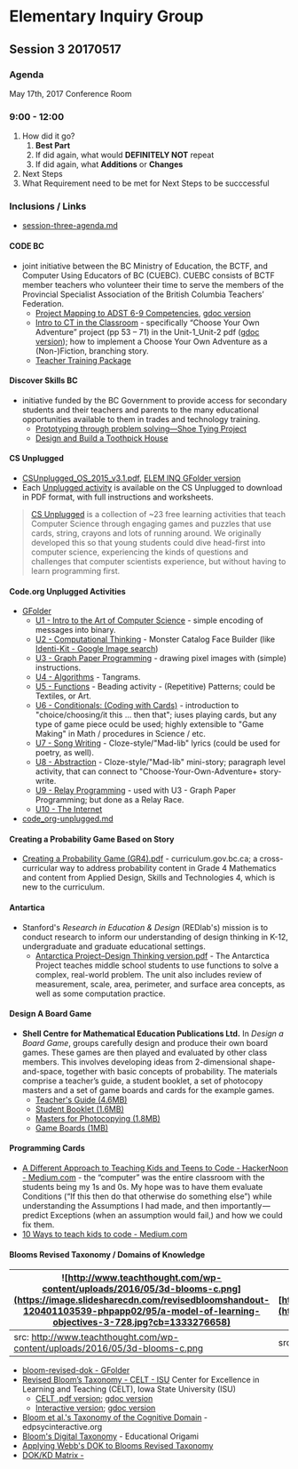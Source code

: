 
# Elementary Inquiry Group
## Session 3 20170517
### Agenda

May 17th, 2017
Conference Room

### 9:00 - 12:00
   1. How did it go?
      1. __Best Part__
      2. If did again, what would __DEFINITELY NOT__  repeat
      3. If did again, what __Additions__ or __Changes__
   2. Next Steps
   3. What Requirement need to be met for Next Steps to be succcessful

### Inclusions / Links 
- [session-three-agenda.md](session-three-agenda.md)

#### CODE BC
- joint initiative between the BC Ministry of Education, the BCTF, and Computer Using Educators of BC (CUEBC). CUEBC consists of BCTF member teachers who volunteer their time to serve the members of the Provincial Specialist Association of the British Columbia Teachers’ Federation.
   - [Project Mapping to ADST 6-9 Competencies](http://codebc.ca/wp-content/uploads/2017/01/Project-Mapping-to-ADST-6-9-Competencies-v1-75Copies.pdf), [gdoc version](https://drive.google.com/open?id=10RtFbp-nqNn_9ZYQG3NiLfQwUZOpiSpL8UxPiwo_25I)
   - [Intro to CT in the Classroom](http://codebc.ca/wp-content/uploads/2017/01/Unit-1__Unit-2_126pages_lighthouselabs-v3-1.pdf) - specifically “Choose Your Own Adventure” project (pp 53 – 71) in the Unit-1_Unit-2 pdf \([gdoc version](https://drive.google.com/open?id=10qq1roX6hIJy3C7YYV3p7-zJnWgCejIFPSDCOVNkL6Y)\); how to implement a Choose Your Own Adventure as a (Non-)Fiction, branching story. 
   - [Teacher Training Package](http://codebc.ca/wp-content/uploads/2017/01/TTP_22pages_LighthouseLabs-v3.pdf)

#### Discover Skills BC
- initiative funded by the BC Government to provide access for secondary students and their teachers and parents to the many educational opportunities available to them in trades and technology training.
   - [Prototyping through problem solving—Shoe Tying Project](http://discoverskillsbc.ca/wp-content/uploads/2016/11/Discover_Skills_BC_tech_gr6_7_module-4.pdf)
   - [Design and Build a Toothpick House](http://discoverskillsbc.ca/wp-content/uploads/2016/11/Discover_Skills_BC_trades_gr8_9_module.pdf)

#### CS Unplugged
- [CSUnplugged_OS_2015_v3.1.pdf](http://csunplugged.org/wp-content/uploads/2015/03/CSUnplugged_OS_2015_v3.1.pdf), [ELEM INQ GFolder version](https://drive.google.com/open?id=0BysMfTbvAUUVMElfQjJMZHlDcFU)
- Each [Unplugged activity](http://csunplugged.org/activities/) is available on the CS Unplugged to download in PDF format, with full instructions and worksheets. 
> [CS Unplugged](http://csunplugged.org/) is a collection of \~23 free learning activities that teach Computer Science through engaging games and puzzles that use cards, string, crayons and lots of running around. We originally developed this so that young students could dive head-first into computer science, experiencing the kinds of questions and challenges that computer scientists experience, but without having to learn programming first.

#### Code.org Unplugged Activities

- [GFolder](https://drive.google.com/open?id=0BysMfTbvAUUVc2MtZEJoV0hTNzA)
  - [U1 - Intro to the Art of Computer Science](https://drive.google.com/open?id=0BysMfTbvAUUVVGdWODlUSkZqZ1E) - simple encoding of messages into binary.
  - [U2 - Computational Thinking](https://drive.google.com/open?id=0BysMfTbvAUUVOVl1ME4za0tHOW8) - Monster Catalog Face Builder \(like [Identi-Kit - Google Image search](https://www.google.ca/search?q=Identi-Kit&rlz=1C1CHBF_enCA700CA700&source=lnms&tbm=isch&sa=X&ved=0ahUKEwjxjczN4vjTAhVH8GMKHbFcBO8Q_AUICigB&biw=1050&bih=1584))
  - [U3 - Graph Paper Programming](https://drive.google.com/open?id=0BysMfTbvAUUVb3dCMEF5Q29xZDQ) - drawing pixel images with \(simple\) instructions.
  - [U4 - Algorithms](https://drive.google.com/open?id=0BysMfTbvAUUVWXVFN1Ffdzhobk0) - Tangrams.
  - [U5 - Functions](https://drive.google.com/open?id=0BysMfTbvAUUVYUtSZHdhaFdJSFk) - Beading activity - \(Repetitive\) Patterns; could be Textiles, or Art.
  - [U6 - Conditionals\: \(Coding with Cards\)](https://drive.google.com/open?id=0BysMfTbvAUUVOTcxcDVnV0pGeDQ) - introduction to "choice/choosing/it this ... then that"; iuses playing cards, but any type of game piece oculd be used; highly extensible to "Game Making" in Math / procedures in Science / etc.
  - [U7 - Song Writing](https://drive.google.com/open?id=0BysMfTbvAUUVODNjTVlzUkVNU1k) - Cloze-style/"Mad-lib" lyrics \(could be used for poetry, as well\).
  - [U8 - Abstraction](https://drive.google.com/open?id=0BysMfTbvAUUVQkpzTGdwNU1haUU) - Cloze-style/"Mad-lib" mini-story; paragraph level activity, that can connect to "Choose-Your-Own-Adventure+ story-write.
  - [U9 - Relay Programming](https://drive.google.com/open?id=0BysMfTbvAUUVcTVqTmotSm5waVU) - used with U3 - Graph Paper Programming; but done as a Relay Race.
  - [U10 - The Internet](https://drive.google.com/open?id=0BysMfTbvAUUVbTlKQjVlYWhkVmc)
 - [code_org-unplugged.md](code_org-unplugged.md)

#### Creating a Probability Game Based on Story
   - [Creating a Probability Game (GR4).pdf](https://drive.google.com/open?id=0BysMfTbvAUUVY0otTDFZY2xreU0) - curriculum.gov.bc.ca; a cross-curricular way to address probability content in Grade 4 Mathematics and content from Applied Design, Skills and Technologies 4, which is new to the curriculum. 

#### Antartica
- Stanford's _Research in Education & Design_ \(REDlab's\) mission is to conduct research to inform our understanding of design thinking in K-12, undergraduate and graduate educational settings.
   - [Antarctica Project–Design Thinking version.pdf](https://drive.google.com/open?id=0BysMfTbvAUUVNUY1VXZDTzk4dWs) - The Antarctica Project teaches middle school students to use functions to solve a complex, real-world problem. The unit also includes review of measurement, scale, area, perimeter, and surface area concepts, as well as some computation practice.
   
#### Design A Board Game
- __Shell Centre for Mathematical Education Publications Ltd.__ In _Design a Board Game_, groups carefully design and produce their own board games. These games are then played and evaluated by other class members. This involves developing ideas from 2-dimensional shape-and-space, together with basic concepts of probability. The materials comprise a teacher’s guide, a student booklet, a set of photocopy masters and a set of game boards and cards for the example games.
  - [Teacher's Guide (4.6MB)](http://www.mathshell.com/publications/numeracy/boardgame/boardgame_teacher.pdf)
  - [Student Booklet (1.6MB)](http://www.mathshell.com/publications/numeracy/boardgame/boardgame_student.pdf)
  - [Masters for Photocopying (1.8MB)](http://www.mathshell.com/publications/numeracy/boardgame/boardgame_masters.pdf)
  - [Game Boards (1MB)](http://www.mathshell.com/publications/numeracy/boardgame/boardgame_masters.pdf)

#### Programming Cards
- [A Different Approach to Teaching Kids and Teens to Code - HackerNoon - Medium.com](https://hackernoon.com/a-different-approach-to-teaching-kids-and-teens-to-code-43b7192644c9) - the “computer” was the entire classroom with the students being my 1s and 0s. My hope was to have them evaluate Conditions (“If this then do that otherwise do something else”) while understanding the Assumptions I had made, and then importantly — predict Exceptions (when an assumption would fail,) and how we could fix them.
- [10 Ways to teach kids to code - Medium.com](https://medium.com/vehikl-news/10-ways-to-teach-kids-to-code-1c5e4b68a247)

#### Blooms Revised Taxonomy / Domains of Knowledge
![http://www.teachthought.com/wp-content/uploads/2016/05/3d-blooms-c.png](https://image.slidesharecdn.com/revisedbloomshandout-120401103539-phpapp02/95/a-model-of-learning-objectives-3-728.jpg?cb=1333276658) | ![https://i.ytimg.com/vi/X2rZoK1pB_8/maxresdefault.jpg](https://i.ytimg.com/vi/X2rZoK1pB_8/maxresdefault.jpg)
--- | ---
src: http://www.teachthought.com/wp-content/uploads/2016/05/3d-blooms-c.png | src: https://i.ytimg.com/vi/X2rZoK1pB_8/maxresdefault.jpg

  - [bloom-revised-dok - GFolder](https://drive.google.com/open?id=0BysMfTbvAUUVVkdBRVllN1o4T1U)
  - [Revised Bloom’s Taxonomy - CELT - ISU](http://www.celt.iastate.edu/teaching/effective-teaching-practices/revised-blooms-taxonomy#blooms-model)  Center for Excellence in Learning and Teaching \(CELT\), Iowa State University \(ISU\)
    - [CELT .pdf version](http://www.celt.iastate.edu/wp-content/uploads/2015/09/RevisedBloomsHandout-1.pdf); [gdoc version](https://drive.google.com/open?id=19QKfOIvAaeRxcR39_RotrppgBdNf3i5VCe0qfjp799Q)
    - [Interactive version](http://www.celt.iastate.edu/teaching/effective-teaching-practices/revised-blooms-taxonomy/revised-blooms-taxonomy-flash-version); [gdoc version](https://drive.google.com/open?id=0BysMfTbvAUUVZ19DYzFrQy15SW8)
  - [Bloom et al.'s Taxonomy of the Cognitive Domain](http://www.edpsycinteractive.org/topics/cognition/bloom.html) - edpsycinteractive.org
  - [Bloom's Digital Taxonomy](http://edorigami.wikispaces.com/Bloom%27s+Digital+Taxonomy) - Educational Origami
  - [Applying Webb's DOK to Blooms Revised Taxonomy](http://static.pdesas.org/content/documents/M1-Slide_22_DOK_Hess_Cognitive_Rigor.pdf) 
  - [DOK\/KD Matrix - ](http://cognitiverigor.blogspot.ca/2014/07/dokkd-matrix.html)






